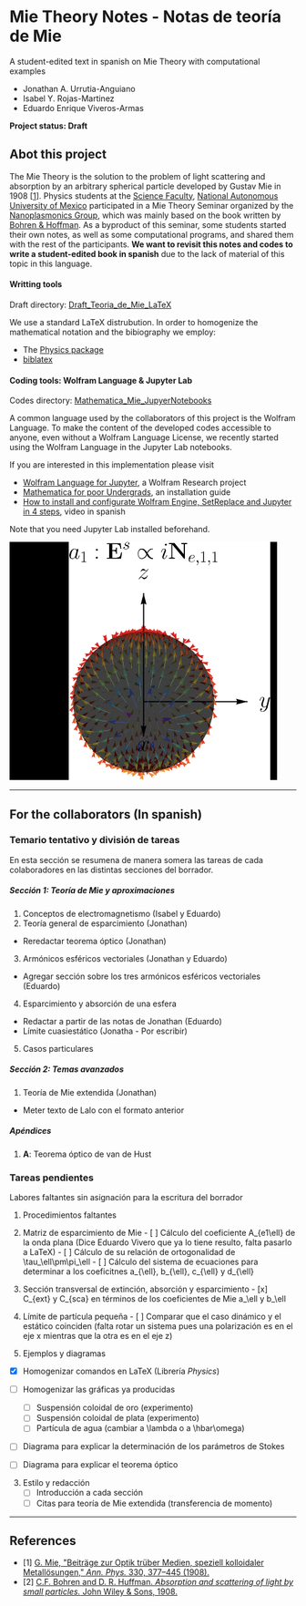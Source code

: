 # Mie Theory Notes - Notas de teoría de Mie
A student-edited text in spanish on Mie Theory with computational examples
- Jonathan A. Urrutia-Anguiano
- Isabel Y. Rojas-Martinez
- Eduardo Enrique Viveros-Armas

**Project status: Draft**

## Abot this project
The Mie Theory is the solution to the problem of light scattering and absorption by an arbitrary spherical particle developed by Gustav Mie in 1908 [[1](1)]. Physics students at the [Science Faculty](http://www.fciencias.unam.mx/), [National Autonomous University of Mexico](http://english.unam.mx/) participated in a Mie Theory Seminar organized by the [Nanoplasmonics Group](http://sistemas.fciencias.unam.mx/~coronado/index.php), which was  mainly based on the book written by [Bohren & Hoffman](2). As a byproduct of this seminar, some students started their own notes, as well as some computational programs, and shared them with the rest of the participants. **We want to revisit this notes and codes to write a student-edited book in spanish** due to the lack of material of this topic in this language.

#### Writting tools
Draft directory: [Draft_Teoria_de_Mie_LaTeX](/Draft_Teoria_de_Mie_LaTeX)

 We use a standard LaTeX distrubution. In order to homogenize the mathematical notation and the bibiography we employ:
- The [Physics package](http://mirrors.ibiblio.org/CTAN/macros/latex/contrib/physics/physics.pdf)
- [biblatex](https://www.ctan.org/pkg/biblatex)

#### Coding tools: Wolfram Language & Jupyter Lab
Codes directory: [Mathematica_Mie_JupyerNotebooks](/Mathematica_Mie_JupyerNotebooks)

A common language used by the collaborators of this project is the Wolfram Language. To make the content of the developed codes accessible to anyone, even without a Wolfram Language License, we recently started using the Wolfram Language in the Jupyter Lab notebooks.

If you are interested in this implementation please visit
- [Wolfram Language for Jupyter](https://github.com/WolframResearch/WolframLanguageForJupyter), a Wolfram Research project
- [Mathematica for poor Undergrads](https://www.davecwright.org/post/mathematica_jupyter/), an installation guide
- [How to install and configurate Wolfram Engine, SetReplace and Jupyter in 4 steps](https://www.youtube.com/watch?v=C9B88AI5DMY&t), video in spanish

Note that you need Jupyter Lab installed beforehand.

![Dipolar resonanse](/Mathematica_Mie_JupyterNotebooks/0-Calculos/1-Gifs/Ne11/Ne11_crop.gif )

---
## For the collaborators (In spanish)

### Temario tentativo y división de tareas
En esta sección se resumena de manera somera las tareas de cada colaboradores en las distintas secciones del borrador.

##### Sección 1: Teoría de Mie y aproximaciones
1. Conceptos de electromagnetismo (Isabel y Eduardo)
2. Teoría general de esparcimiento (Jonathan)
  - Reredactar teorema óptico (Jonathan)
3. Armónicos esféricos vectoriales (Jonathan y Eduardo)
  - Agregar sección sobre los tres armónicos esféricos vectoriales (Eduardo)
4. Esparcimiento y absorción de una esfera
  - Redactar a partir de las notas de Jonathan (Eduardo)
  - Límite cuasiestático (Jonatha - Por escribir)
5. Casos particulares

##### Sección 2: Temas avanzados
1. Teoría de Mie extendida (Jonathan)
  - Meter texto de Lalo con el formato anterior

##### Apéndices
1. **A**: Teorema óptico de van de Hust

### Tareas pendientes

Labores faltantes sin asignación para la escritura del borrador

1. Procedimientos faltantes
  1. Matriz de esparcimiento de Mie
    - [ ] Cálculo del coeficiente A_{e1\ell} de la onda plana (Dice Eduardo Vivero que ya lo tiene resulto, falta pasarlo a LaTeX)
    - [ ] Cálculo de su relación de ortogonalidad de \tau_\ell\pm\pi_\ell
    - [ ] Cálculo del sistema de ecuaciones para determinar a los coeficitnes a_{\ell}, b_{\ell}, c_{\ell} y d_{\ell}
  2. Sección transversal de extinción, absorción y esparcimiento
    - [x] C_{ext} y C_{sca} en términos de los coeficientes de Mie a_\ell y b_\ell
  3. Límite de partícula pequeña
    - [ ] Comparar que el caso dinámico y el estático coinciden (falta rotar un sistema pues una polarización es en el eje x mientras que la otra es en el eje z)


2. Ejemplos y diagramas
  - [x] Homogenizar comandos en LaTeX (Librería _Physics_)
  - [ ] Homogenizar las gráficas ya producidas
      - [ ] Suspensión coloidal de oro (experimento)
      - [ ] Suspensión coloidal de plata (experimento)
      - [ ] Partícula de agua (cambiar a \lambda o a \hbar\omega)
  - [ ] Diagrama para explicar la determinación de los parámetros de Stokes
  - [ ] Diagrama para explicar el teorema óptico


3. Estilo y redacción
    - [ ] Introducción a cada sección
    - [ ] Citas para teoría de Mie extendida (transferencia de momento)

---
## References
- [1] [G. Mie, "Beiträge zur Optik trüber Medien, speziell kolloidaler Metallösungen," _Ann. Phys._ 330, 377–445 (1908).](https://onlinelibrary.wiley.com/doi/epdf/10.1002/andp.19083300302)
- [2] [C.F. Bohren and D. R. Huffman. _Absorption and scattering of light by small particles._ John Wiley & Sons, 1908.](https://books.google.com.mx/books/about/Absorption_and_Scattering_of_Light_by_Sm.html?id=ib3EMXXIRXUC&redir_esc=y)
